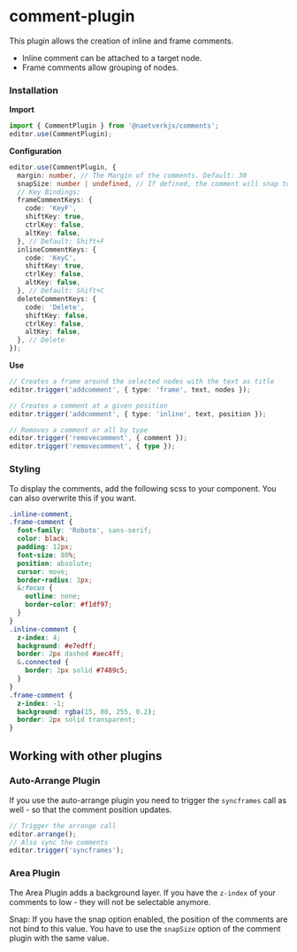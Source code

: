 # comment-plugin

This plugin allows the creation of inline and frame comments.

- Inline comment can be attached to a target node.
- Frame comments allow grouping of nodes.

### Installation

**Import**

```typescript
import { CommentPlugin } from '@naetverkjs/comments';
editor.use(CommentPlugin);
```

**Configuration**

```typescript
editor.use(CommentPlugin, {
  margin: number, // The Margin of the comments. Default: 30
  snapSize: number | undefined, // If defined, the comment will snap to the grid
  // Key Bindings:
  frameCommentKeys: {
    code: 'KeyF',
    shiftKey: true,
    ctrlKey: false,
    altKey: false,
  }, // Default: Shift+F
  inlineCommentKeys: {
    code: 'KeyC',
    shiftKey: true,
    ctrlKey: false,
    altKey: false,
  }, // Default: Shift+C
  deleteCommentKeys: {
    code: 'Delete',
    shiftKey: false,
    ctrlKey: false,
    altKey: false,
  }, // Delete
});
```

**Use**

```typescript
// Creates a frame around the selected nodes with the text as title
editor.trigger('addcomment', { type: 'frame', text, nodes });

// Creates a comment at a given position
editor.trigger('addcomment', { type: 'inline', text, position });

// Removes a comment or all by type
editor.trigger('removecomment', { comment });
editor.trigger('removecomment', { type });
```


### Styling

To display the comments, add the following scss to your component. You can also overwrite this if you want.

```scss
.inline-comment,
.frame-comment {
  font-family: 'Roboto', sans-serif;
  color: black;
  padding: 12px;
  font-size: 80%;
  position: absolute;
  cursor: move;
  border-radius: 3px;
  &:focus {
    outline: none;
    border-color: #f1df97;
  }
}
.inline-comment {
  z-index: 4;
  background: #e7edff;
  border: 2px dashed #aec4ff;
  &.connected {
    border: 2px solid #7489c5;
  }
}
.frame-comment {
  z-index: -1;
  background: rgba(15, 80, 255, 0.2);
  border: 2px solid transparent;
}
```

## Working with other plugins

### Auto-Arrange Plugin

If you use the auto-arrange plugin you need to trigger the `syncframes` call as well - so that the comment position
updates.

```typescript
// Trigger the arrange call
editor.arrange();
// Also sync the comments
editor.trigger('syncframes');
```

### Area Plugin

The Area Plugin adds a background layer. If you have the `z-index` of your comments to low - they will not be selectable
anymore.

Snap: If you have the snap option enabled, the position of the comments are not bind to this value. You have to use
the `snapSize` option of the comment plugin with the same value.
